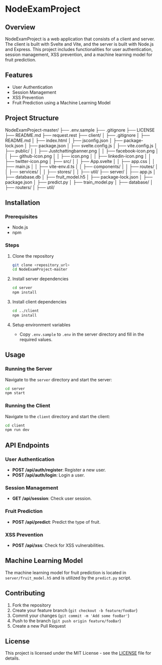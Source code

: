 
# NodeExamProject

## Overview
NodeExamProject is a web application that consists of a client and server. The client is built with Svelte and Vite, and the server is built with Node.js and Express. This project includes functionalities for user authentication, session management, XSS prevention, and a machine learning model for fruit prediction.

## Features
- User Authentication
- Session Management
- XSS Prevention
- Fruit Prediction using a Machine Learning Model

## Project Structure
NodeExamProject-master/
├── .env.sample
├── .gitignore
├── LICENSE
├── README.md
├── request.rest
├── client/
│   ├── .gitignore
│   ├── README.md
│   ├── index.html
│   ├── jsconfig.json
│   ├── package-lock.json
│   ├── package.json
│   ├── svelte.config.js
│   ├── vite.config.js
│   ├── public/
│   │   ├── Justchattingbanner.png
│   │   ├── facebook-icon.png
│   │   ├── github-icon.png
│   │   ├── icon.png
│   │   ├── linkedin-icon.png
│   │   ├── twitter-icon.png
│   ├── src/
│   │   ├── App.svelte
│   │   ├── app.css
│   │   ├── main.js
│   │   ├── vite-env.d.ts
│   │   ├── components/
│   │   ├── routes/
│   │   ├── services/
│   │   ├── stores/
│   │   ├── util/
├── server/
│   ├── app.js
│   ├── database.db
│   ├── fruit_model.h5
│   ├── package-lock.json
│   ├── package.json
│   ├── predict.py
│   ├── train_model.py
│   ├── database/
│   ├── routers/
│   ├── util/

## Installation

### Prerequisites
- Node.js
- npm

### Steps
1. Clone the repository
    ```sh
    git clone <repository_url>
    cd NodeExamProject-master
    ```

2. Install server dependencies
    ```sh
    cd server
    npm install
    ```

3. Install client dependencies
    ```sh
    cd ../client
    npm install
    ```

4. Setup environment variables
    - Copy `.env.sample` to `.env` in the server directory and fill in the required values.

## Usage

### Running the Server
Navigate to the `server` directory and start the server:
```sh
cd server
npm start
```

### Running the Client
Navigate to the `client` directory and start the client:
```sh
cd client
npm run dev
```

## API Endpoints

### User Authentication
- **POST /api/auth/register**: Register a new user.
- **POST /api/auth/login**: Login a user.

### Session Management
- **GET /api/session**: Check user session.

### Fruit Prediction
- **POST /api/predict**: Predict the type of fruit.

### XSS Prevention
- **POST /api/xss**: Check for XSS vulnerabilities.

## Machine Learning Model
The machine learning model for fruit prediction is located in `server/fruit_model.h5` and is utilized by the `predict.py` script.

## Contributing
1. Fork the repository
2. Create your feature branch (`git checkout -b feature/fooBar`)
3. Commit your changes (`git commit -m 'Add some fooBar'`)
4. Push to the branch (`git push origin feature/fooBar`)
5. Create a new Pull Request

## License
This project is licensed under the MIT License - see the [LICENSE](LICENSE) file for details.

